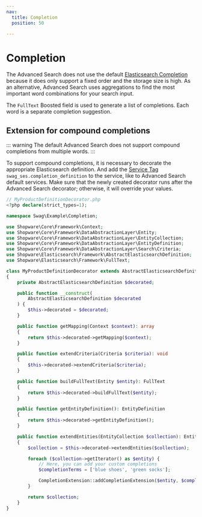 ```yaml
---
nav:
  title: Completion
  position: 50

---
```


# Completion

The Advanced Search does not use the default [Elasticsearch Completion](https://www.elastic.co/guide/en/elasticsearch/reference/7.10/search-suggesters.html#completion-suggester) because it does only support a fixed order and the storage size is high. As an alternative, Advanced Search uses aggregations to find the most important word combinations for your search input.

The `FullText` Boosted field is used to generate a list of completions. Each word is a separate completion suggestion.

## Extension for compound completions

::: warning
The default Advanced Search does not support compound completions from multiple words.
:::

To support compound completions, it is necessary to decorate the appropriate Elasticsearch definition. And add the [Service Tag](https://symfony.com/doc/current/service_container/tags.html) `swag_ses.completion_definition` to the service, like to Advanced Search default services. Make sure that the newly created decorator runs after the Advanced Search decorator; otherwise, it will override your values.

```php
// MyProductDefinitionDecorator.php
<?php declare(strict_types=1);

namespace Swag\Example\Completion;

use Shopware\Core\Framework\Context;
use Shopware\Core\Framework\DataAbstractionLayer\Entity;
use Shopware\Core\Framework\DataAbstractionLayer\EntityCollection;
use Shopware\Core\Framework\DataAbstractionLayer\EntityDefinition;
use Shopware\Core\Framework\DataAbstractionLayer\Search\Criteria;
use Shopware\Elasticsearch\Framework\AbstractElasticsearchDefinition;
use Shopware\Elasticsearch\Framework\FullText;

class MyProductDefinitionDecorator extends AbstractElasticsearchDefinition
{
    private AbstractElasticsearchDefinition $decorated;

    public function __construct(
        AbstractElasticsearchDefinition $decorated
    ) {
        $this->decorated = $decorated;
    }

    public function getMapping(Context $context): array
    {
        return $this->decorated->getMapping($context);
    }

    public function extendCriteria(Criteria $criteria): void
    {
        $this->decorated->extendCriteria($criteria);
    }

    public function buildFullText(Entity $entity): FullText
    {
        return $this->decorated->buildFullText($entity);
    }

    public function getEntityDefinition(): EntityDefinition
    {
        return $this->decorated->getEntityDefinition();
    }

    public function extendEntities(EntityCollection $collection): EntityCollection
    {
        $collection = $this->decorated->extendEntities($collection);

        foreach ($collection->getIterator() as $entity) {
            // Here, you can add your custom completions
            $completionTerms = ['blue shoes', 'green socks'];

            CompletionExtension::addCompletionExtension($entity, $completionTerms);
        }

        return $collection;
    }
}
```
